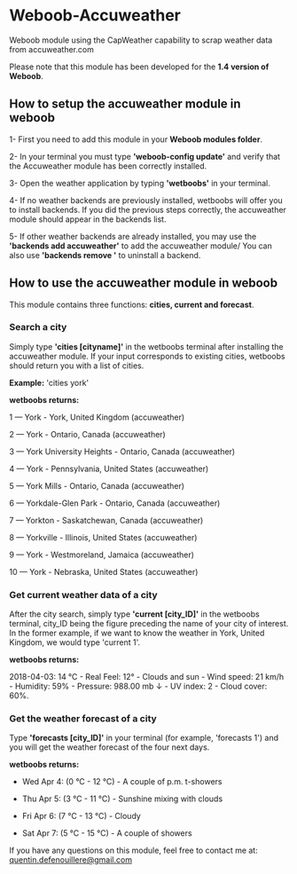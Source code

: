 # Weboob-Accuweather

Weboob module using the CapWeather capability to scrap weather data from accuweather.com

Please note that this module has been developed for the <b>1.4 version of Weboob</b>.
  
<h2> How to setup the accuweather module in weboob</h2>

1- First you need to add this module in your <b>Weboob modules folder</b>.

2- In your terminal you must type <b>'weboob-config update'</b> and verify that the Accuweather module has been correctly installed.

3- Open the weather application by typing <b>'wetboobs'</b> in your terminal.

4- If no weather backends are previously installed, wetboobs will offer you to install backends. If you did the previous steps correctly, the accuweather module should appear in the backends list.

5- If other weather backends are already installed, you may use the <b>'backends add accuweather'</b> to add the accuweather module/ You can also use <b>'backends remove <backendname>'</b> to uninstall a backend.
  
<h2> How to use the accuweather module in weboob</h2>

This module contains three functions: <b>cities, current and forecast</b>.

<h3>Search a city</h3>

Simply type <b>'cities [cityname]'</b> in the wetboobs terminal after installing the accuweather module.
If your input corresponds to existing cities, wetboobs should return you with a list of cities.
 
<b>Example:</b>
'cities york'

<b>wetboobs returns:</b>

1 — York - York, United Kingdom (accuweather)

2 — York - Ontario, Canada (accuweather)

3 — York University Heights - Ontario, Canada (accuweather)

4 — York - Pennsylvania, United States (accuweather)

5 — York Mills - Ontario, Canada (accuweather)

6 — Yorkdale-Glen Park - Ontario, Canada (accuweather)

7 — Yorkton - Saskatchewan, Canada (accuweather)

8 — Yorkville - Illinois, United States (accuweather)

9 — York - Westmoreland, Jamaica (accuweather)

10 — York - Nebraska, United States (accuweather)

 
 
<h3>Get current weather data of a city</h3>

After the city search, simply type <b>'current [city_ID]'</b> in the wetboobs terminal, city_ID being the figure preceding the name of your city of interest.
In the former example, if we want to know the weather in York, United Kingdom, we would type 'current 1'.

<b>wetboobs returns:</b>

2018-04-03: 14 °C -  Real Feel: 12° - Clouds and sun - Wind speed: 21 km/h - Humidity: 59% - Pressure: 988.00 mb ↓ - UV index: 2 - Cloud cover: 60%.

 
 
<h3>Get the weather forecast of a city</h3>

Type <b>'forecasts [city_ID]'</b> in your terminal (for example, 'forecasts 1') and you will get the weather forecast of the four next days.

<b>wetboobs returns:</b>

* Wed  Apr 4:     (0 °C - 12 °C) - A couple of p.m. t-showers

* Thu  Apr 5:     (3 °C - 11 °C) - Sunshine mixing with clouds

* Fri  Apr 6:     (7 °C - 13 °C) - Cloudy

* Sat  Apr 7:     (5 °C - 15 °C) - A couple of showers


If you have any questions on this module, feel free to contact me at:
quentin.defenouillere@gmail.com









